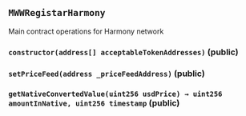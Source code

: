 ## `MWWRegistarHarmony`

Main contract operations for Harmony network





### `constructor(address[] acceptableTokenAddresses)` (public)





### `setPriceFeed(address _priceFeedAddress)` (public)





### `getNativeConvertedValue(uint256 usdPrice) → uint256 amountInNative, uint256 timestamp` (public)








